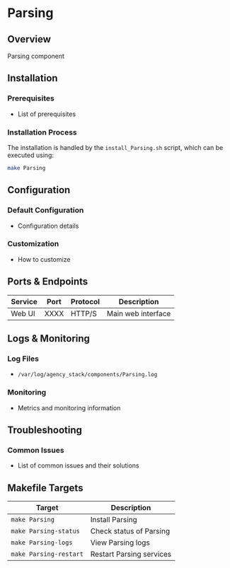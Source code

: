 # Parsing

## Overview
Parsing component

## Installation

### Prerequisites
- List of prerequisites

### Installation Process
The installation is handled by the `install_Parsing.sh` script, which can be executed using:

```bash
make Parsing
```

## Configuration

### Default Configuration
- Configuration details

### Customization
- How to customize

## Ports & Endpoints

| Service | Port | Protocol | Description |
|---------|------|----------|-------------|
| Web UI  | XXXX | HTTP/S   | Main web interface |

## Logs & Monitoring

### Log Files
- `/var/log/agency_stack/components/Parsing.log`

### Monitoring
- Metrics and monitoring information

## Troubleshooting

### Common Issues
- List of common issues and their solutions

## Makefile Targets

| Target | Description |
|--------|-------------|
| `make Parsing` | Install Parsing |
| `make Parsing-status` | Check status of Parsing |
| `make Parsing-logs` | View Parsing logs |
| `make Parsing-restart` | Restart Parsing services |
